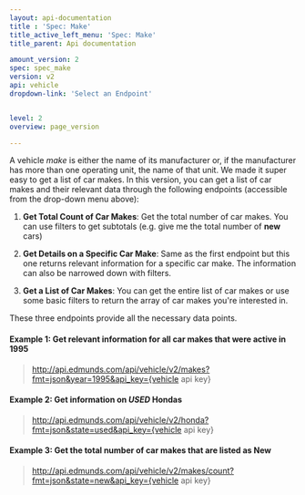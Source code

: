 ```yaml
---
layout: api-documentation
title : 'Spec: Make'
title_active_left_menu: 'Spec: Make'
title_parent: Api documentation

amount_version: 2
spec: spec_make
version: v2
api: vehicle
dropdown-link: 'Select an Endpoint'


level: 2
overview: page_version

---
```


<div class="info-message">

A vehicle <i>make</i> is either the name of its manufacturer or, if the manufacturer has more than one operating unit, the name of that unit. We made it super easy to get a list of car makes. In this version, you can get a list of car makes and their relevant data through the following endpoints (accessible from the drop-down menu above):

</div>

1. **Get Total Count of Car Makes**: Get the total number of car makes. You can use filters to get subtotals (e.g. give me the total number of __new__ cars)

2. **Get Details on a Specific Car Make**: Same as the first endpoint but this one returns relevant information for a specific car make. The information can also be narrowed down with filters.

3. **Get a List of Car Makes**: You can get the entire list of car makes or use some basic filters to return the array of car makes you're interested in.

These three endpoints provide all the necessary data points.

#### Example 1: Get relevant information for all car makes that were active in 1995

> http://api.edmunds.com/api/vehicle/v2/makes?fmt=json&year=1995&api_key={vehicle api key}

#### Example 2: Get information on _USED_ Hondas

> http://api.edmunds.com/api/vehicle/v2/honda?fmt=json&state=used&api_key={vehicle api key}

#### Example 3: Get the total number of car makes that are listed as __New__

> http://api.edmunds.com/api/vehicle/v2/makes/count?fmt=json&state=new&api_key={vehicle api key}
